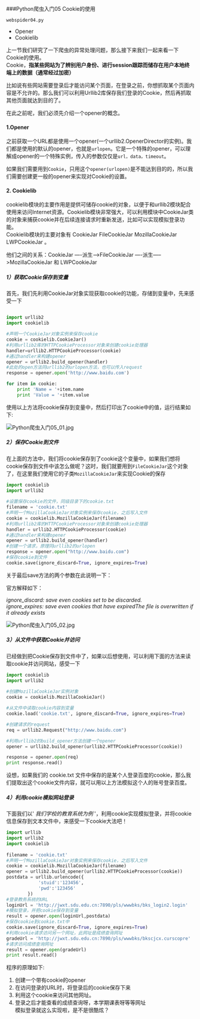 ###Python爬虫入门05 Cookie的使用

`webspider04.py`

* Opener
* Cookielib

上一节我们研究了一下爬虫的异常处理问题，那么接下来我们一起来看一下Cookie的使用。    
Cookie，**指某些网站为了辨别用户身份、进行session跟踪而储存在用户本地终端上的数据（通常经过加密）**     

比如说有些网站需要登录后才能访问某个页面，在登录之前，你想抓取某个页面内容是不允许的。那么我们可以利用Urllib2库保存我们登录的Cookie，然后再抓取其他页面就达到目的了。   

在此之前呢，我们必须先介绍一个opener的概念。

#### 1.Opener

之前获取一个URL都是使用一个opener(一个urllib2.OpenerDirector的实例)。我们都是使用的默认的opener，也就是`urlopen`。它是一个特殊的opener，可以理解成opener的一个特殊实例，传入的参数仅仅是`url，data，timeout`。

如果我们需要用到`Cookie`，只用这个`opener(urlopen)`是不能达到目的的，所以我们需要创建更一般的opener来实现对Cookie的设置。

#### 2. Cookielib

cookielib模块的主要作用是提供可储存cookie的对象，以便于和urllib2模块配合使用来访问Internet资源。Cookielib模块非常强大，可以利用模块中CookieJar类的对象来捕获cookie并在后续连接请求时重新发送，比如可以实现模拟登录功能。     
Cookielib模块的主要对象有 CookieJar FileCookieJar MozillaCookieJar LWPCookieJar 。     

他们之间的关系：CookieJar —-派生—->FileCookieJar —-派生—–>MozillaCookieJar 和 LWPCookieJar

##### 1）获取Cookie保存到变量

首先，我们先利用CookieJar对象实现获取cookie的功能，存储到变量中，先来感受一下

```python

import urllib2
import cookielib

#声明一个CookieJar对象实例来保存cookie
cookie = cookielib.CookieJar()
#利用urllib2库的HTTPCookieProcessor对象来创建cookie处理器
handler=urllib2.HTTPCookieProcessor(cookie)
#通过handler来构建opener
opener = urllib2.build_opener(handler)
#此处的open方法同urllib2的urlopen方法，也可以传入request
response = opener.open('http://www.baidu.com')

for item in cookie:
    print 'Name = '+item.name
    print 'Value = '+item.value

```

使用以上方法将cookie保存到变量中，然后打印出了cookie中的值，运行结果如下:

![Python爬虫入门05_01.jpg](http://7xifyp.com1.z0.glb.clouddn.com/Python爬虫入门05_01.jpg)

##### 2）保存Cookie到文件

在上面的方法中，我们将cookie保存到了cookie这个变量中，如果我们想将cookie保存到文件中该怎么做呢？这时，我们就要用到`FileCookieJar`这个对象了，在这里我们使用它的子类`MozillaCookieJar`来实现Cookie的保存

```python
import cookielib
import urllib2
 
#设置保存cookie的文件，同级目录下的cookie.txt
filename = 'cookie.txt'
#声明一个MozillaCookieJar对象实例来保存cookie，之后写入文件
cookie = cookielib.MozillaCookieJar(filename)
#利用urllib2库的HTTPCookieProcessor对象来创建cookie处理器
handler = urllib2.HTTPCookieProcessor(cookie)
#通过handler来构建opener
opener = urllib2.build_opener(handler)
#创建一个请求，原理同urllib2的urlopen
response = opener.open("http://www.baidu.com")
#保存cookie到文件
cookie.save(ignore_discard=True, ignore_expires=True)
```

关于最后save方法的两个参数在此说明一下：

官方解释如下：

*ignore_discard: save even cookies set to be discarded.*     
*ignore_expires: save even cookies that have expiredThe file is overwritten if it already exists*

![Python爬虫入门05_02.jpg](http://7xifyp.com1.z0.glb.clouddn.com/Python爬虫入门05_02.jpg)

##### 3）从文件中获取Cookie并访问

已经做到把Cookie保存到文件中了，如果以后想使用，可以利用下面的方法来读取cookie并访问网站，感受一下

```python
import cookielib
import urllib2
 
#创建MozillaCookieJar实例对象
cookie = cookielib.MozillaCookieJar()

#从文件中读取cookie内容到变量
cookie.load('cookie.txt', ignore_discard=True, ignore_expires=True)

#创建请求的request
req = urllib2.Request("http://www.baidu.com")

#利用urllib2的build_opener方法创建一个opener
opener = urllib2.build_opener(urllib2.HTTPCookieProcessor(cookie))

response = opener.open(req)
print response.read()
```

设想，如果我们的 cookie.txt 文件中保存的是某个人登录百度的cookie，那么我们提取出这个cookie文件内容，就可以用以上方法模拟这个人的账号登录百度。


##### 4）利用cookie模拟网站登录

下面我们以\' *我们学校的教育系统为例* \'，利用cookie实现模拟登录，并将cookie信息保存到文本文件中，来感受一下cookie大法吧！

```python
import urllib
import urllib2
import cookielib
 
filename = 'cookie.txt'
#声明一个MozillaCookieJar对象实例来保存cookie，之后写入文件
cookie = cookielib.MozillaCookieJar(filename)
opener = urllib2.build_opener(urllib2.HTTPCookieProcessor(cookie))
postdata = urllib.urlencode({
            'stuid':'123456',
            'pwd':'123456'
        })
#登录教务系统的URL
loginUrl = 'http://jwxt.sdu.edu.cn:7890/pls/wwwbks/bks_login2.login'
#模拟登录，并把cookie保存到变量
result = opener.open(loginUrl,postdata)
#保存cookie到cookie.txt中
cookie.save(ignore_discard=True, ignore_expires=True)
#利用cookie请求访问另一个网址，此网址是成绩查询网址
gradeUrl = 'http://jwxt.sdu.edu.cn:7890/pls/wwwbks/bkscjcx.curscopre'
#请求访问成绩查询网址
result = opener.open(gradeUrl)
print result.read()
```

程序的原理如下:      
1. 创建一个带有cookie的opener          
2. 在访问登录的URL时，将登录后的cookie保存下来       
3. 利用这个cookie来访问其他网址。      
4. 登录之后才能查看的成绩查询呀，本学期课表呀等等网址     
模拟登录就这么实现啦，是不是很酷炫？          



